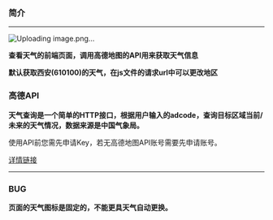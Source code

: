 ### 简介

***
![Uploading image.png…]()


**查看天气的前端页面，调用高德地图的API用来获取天气信息**

**默认获取西安(610100)的天气，在js文件的请求url中可以更改地区**

### 高德API

**天气查询是一个简单的HTTP接口，根据用户输入的adcode，查询目标区域当前/未来的天气情况，数据来源是中国气象局。**

使用API前您需先申请Key，若无高德地图API账号需要先申请账号。

[详情链接](https://lbs.amap.com/api/webservice/guide/api/weatherinfo/#t1)

***

### BUG

**页面的天气图标是固定的，不能更具天气自动更换。**

